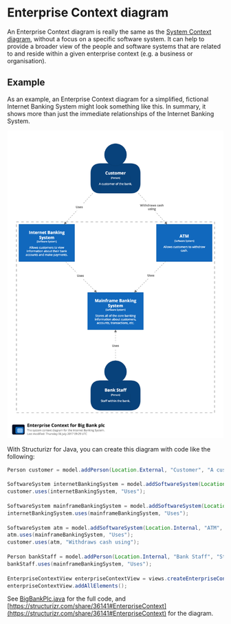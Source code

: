 # Enterprise Context diagram

An Enterprise Context diagram is really the same as the [System Context diagram](system-context-diagram.md), without a focus on a specific software system. It can help to provide a broader view of the people and software systems that are related to and reside within a given enterprise context (e.g. a business or organisation).

## Example

As an example, an Enterprise Context diagram for a simplified, fictional Internet Banking System might look something like this. In summary, it shows more than just the immediate relationships of the Internet Banking System.

![An example Enterprise Context diagram](images/enterprise-context-diagram-1.png)

With Structurizr for Java, you can create this diagram with code like the following:

```java
Person customer = model.addPerson(Location.External, "Customer", "A customer of the bank.");

SoftwareSystem internetBankingSystem = model.addSoftwareSystem(Location.Internal, "Internet Banking System", "Allows customers to view information about their bank accounts and make payments.");
customer.uses(internetBankingSystem, "Uses");

SoftwareSystem mainframeBankingSystem = model.addSoftwareSystem(Location.Internal, "Mainframe Banking System", "Stores all of the core banking information about customers, accounts, transactions, etc.");
internetBankingSystem.uses(mainframeBankingSystem, "Uses");

SoftwareSystem atm = model.addSoftwareSystem(Location.Internal, "ATM", "Allows customers to withdraw cash.");
atm.uses(mainframeBankingSystem, "Uses");
customer.uses(atm, "Withdraws cash using");

Person bankStaff = model.addPerson(Location.Internal, "Bank Staff", "Staff within the bank.");
bankStaff.uses(mainframeBankingSystem, "Uses");

EnterpriseContextView enterpriseContextView = views.createEnterpriseContextView("EnterpriseContext", "The system context diagram for the Internet Banking System.");
enterpriseContextView.addAllElements();
```

See [BigBankPlc.java](https://github.com/structurizr/java/blob/master/structurizr-examples/src/com/structurizr/example/core/BigBankPlc.java) for the full code, and [https://structurizr.com/share/36141#EnterpriseContext](https://structurizr.com/share/36141#EnterpriseContext) for the diagram.